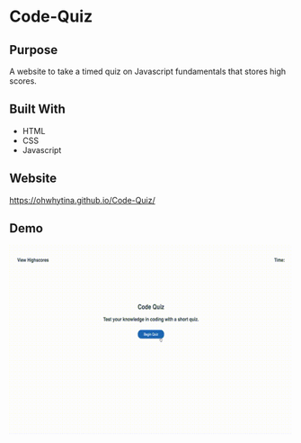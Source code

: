 # Code-Quiz

## Purpose
A website to take a timed quiz on Javascript fundamentals that stores high scores. 

## Built With 
* HTML
* CSS
* Javascript

## Website
https://ohwhytina.github.io/Code-Quiz/

## Demo 
![Code-Quiz Demo](https://raw.githubusercontent.com/ohwhytina/Code-Quiz/master/demo/Code%20Quiz.gif)


